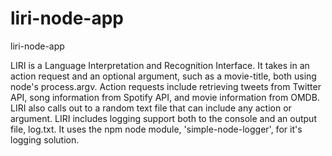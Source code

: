 # liri-node-app

liri-node-app

LIRI is a Language Interpretation and Recognition Interface.
It takes in an action request and an optional argument,
such as a movie-title, both using node's process.argv.
Action requests include retrieving tweets from Twitter API,
song information from Spotify API, and movie information from OMDB.
LIRI also calls out to a random text file that can include any action or argument.
LIRI includes logging support both to the console and an output file, log.txt.
It uses the npm node module, 'simple-node-logger', for it's logging solution.
